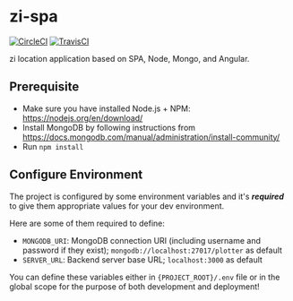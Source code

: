 # zi-spa

[![CircleCI](https://circleci.com/gh/marcgardiner/zi-spa.svg?style=svg)](https://circleci.com/gh/marcgardiner/zi-spa)
[![TravisCI](https://travis-ci.org/marcgardiner/zi-spa.svg?branch=master)](https://travis-ci.org/marcgardiner/zi-spa)

zi location application based on SPA, Node, Mongo, and Angular.

## Prerequisite

* Make sure you have installed Node.js + NPM: https://nodejs.org/en/download/
* Install MongoDB by following instructions from https://docs.mongodb.com/manual/administration/install-community/
* Run `npm install`

## Configure Environment

The project is configured by some environment variables and it's ***required*** to give them appropriate values for your dev environment.

Here are some of them required to define:

* `MONGODB_URI`: MongoDB connection URI (including username and password if they exist); `mongodb://localhost:27017/plotter` as default
* `SERVER_URL`: Backend server base URL; `localhost:3000` as default

You can define these variables either in `{PROJECT_ROOT}/.env` file or in the global scope for the purpose of both development and deployment!
